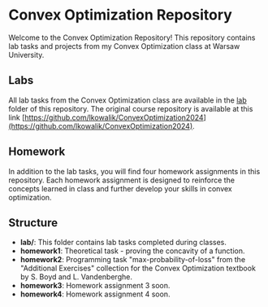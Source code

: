 # Convex Optimization Repository

Welcome to the Convex Optimization Repository! This repository contains lab tasks and projects from my Convex Optimization class at Warsaw University.

## Labs 

All lab tasks from the Convex Optimization class are available in the [lab](https://github.com/dg7s/ConvexOptimization/tree/master/lab) folder of this repository.
The original course repository is available at this link [https://github.com/lkowalik/ConvexOptimization2024](https://github.com/lkowalik/ConvexOptimization2024).

## Homework

In addition to the lab tasks, you will find four homework assignments in this repository. Each homework assignment is designed to reinforce the concepts learned in class and further develop your skills in convex optimization.

## Structure

- **lab/**: This folder contains lab tasks completed during classes.
- **homework1**: Theoretical task - proving the concavity of a function.
- **homework2**: Programming task "max-probability-of-loss" from the "Additional Exercises" collection for the Convex Optimization textbook by S. Boyd and L. Vandenberghe.
- **homework3**: Homework assignment 3 soon.
- **homework4**: Homework assignment 4 soon.

